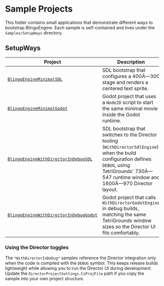 ﻿# Sample Projects

This folder contains small applications that demonstrate different ways to bootstrap BlingoEngine.
Each sample is self-contained and lives under the `Samples/SetupWays` directory.

## SetupWays

| Project | Description |
| --- | --- |
| [`BlingoEngineMinimalSDL`](SetupWays/BlingoEngineMinimalSDL/) | SDL bootstrap that configures a 400Ã—300 stage and renders a centered text sprite. |
| [`BlingoEngineMinimalGodot`](SetupWays/BlingoEngineMinimalGodot/) | Godot project that uses a `Node2D` script to start the same minimal movie inside the Godot runtime. |
| [`BlingoEngineWithDirectorInDebugSDL`](SetupWays/BlingoEngineWithDirectorInDebugSDL/) | SDL bootstrap that switches to the Director tooling (`WithDirectorSdlEngine`) when the build configuration defines `DEBUG`, using TetriGrounds' 730Ã—547 runtime window and 1600Ã—970 Director layout. |
| [`BlingoEngineWithDirectorInDebugGodot`](SetupWays/BlingoEngineWithDirectorInDebugGodot/) | Godot project that calls `WithDirectorGodotEngine` in debug builds, matching the same TetriGrounds window sizes so the Director UI fits comfortably. |


### Using the Director toggles

The `*WithDirectorInDebug*` samples reference the Director integration only when the code is compiled with the `DEBUG` symbol.
This keeps release builds lightweight while allowing you to run the Director UI during development.
Update the `DirectorProjectSettings.CsProjFile` path if you copy the sample into your own project structure.

